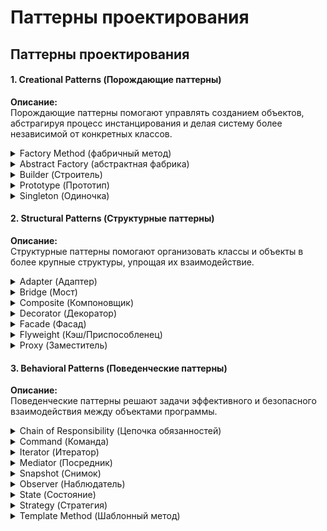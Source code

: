 # Паттерны проектирования

## Паттерны проектирования

#### 1. Creational Patterns (Порождающие паттерны)

**Описание:**\
Порождающие паттерны помогают управлять созданием объектов, абстрагируя процесс инстанцирования и делая систему более независимой от конкретных классов.

<details>

<summary>Factory Method (фабричный метод)</summary>

#### Ключевые идеи фабричного метода

* **Инкапсуляция логики создания:**\
  Клиентский код не знает о конкретных классах, он работает через общий интерфейс или абстрактный класс. Это упрощает замену или добавление новых типов компонентов без изменения клиентской логики.
* **Расширяемость:**\
  При появлении нового типа компонента достаточно создать новый класс и соответствующую фабрику, не затрагивая остальной код приложения.
* **Снижение связности:**\
  Клиентский код зависит только от абстракций, а не от конкретных реализаций, что облегчает тестирование и поддержку.

***

### Пример

Представим ситуацию, когда в приложении нужно создавать разные виды кнопок (например, основная и второстепенная). Для этого можно реализовать фабричный метод следующим образом:

```typescript
// Определяем общий интерфейс для кнопок
interface IButton {
  render(): void;
}

// Конкретные реализации кнопок
class PrimaryButton implements IButton {
  render(): void {
    console.log("Render Primary Button");
    // Здесь может быть логика отрисовки, например, создание HTML-элемента
  }
}

class SecondaryButton implements IButton {
  render(): void {
    console.log("Render Secondary Button");
    // Логика отрисовки другого вида кнопки
  }
}

// Абстрактная фабрика, объявляющая фабричный метод
abstract class ButtonFactory {
  abstract createButton(): IButton;
}

// Конкретные фабрики, создающие нужные типы кнопок
class PrimaryButtonFactory extends ButtonFactory {
  createButton(): IButton {
    return new PrimaryButton();
  }
}

class SecondaryButtonFactory extends ButtonFactory {
  createButton(): IButton {
    return new SecondaryButton();
  }
}

// Клиентский код использует фабрику для создания и отрисовки кнопок
function renderButton(factory: ButtonFactory): void {
  const button = factory.createButton();
  button.render();
}

// Пример использования
renderButton(new PrimaryButtonFactory());   // Выведет: Render Primary Button
renderButton(new SecondaryButtonFactory()); // Выведет: Render Secondary Button
```

В данном примере клиентский код не зависит от конкретных классов кнопок, а использует фабрику для создания нужного объекта. Это позволяет легко добавлять новые виды кнопок, просто реализовав новый класс, удовлетворяющий интерфейсу `IButton`, и создав соответствующую фабрику.

</details>

<details>

<summary>Abstract Factory (абстрактная фабрика)</summary>

### Основная идея абстрактной фабрики

* **Семейства взаимосвязанных объектов:**\
  Абстрактная фабрика позволяет создавать наборы объектов (например, кнопок, чекбоксов, полей ввода), которые работают вместе и должны соответствовать одному стилю или теме.
* **Изоляция от конкретных реализаций:**\
  Клиентский код использует абстрактный интерфейс фабрики, не зная о конкретных классах создаваемых объектов. Это позволяет легко переключаться между разными семействами компонентов (например, переключать тему интерфейса).
* **Гарантия согласованности:**\
  Благодаря созданию объектов через единую фабрику, обеспечивается, что все компоненты интерфейса будут соответствовать выбранной стилистике и функционалу.

***

### Пример

Представим, что у нас есть два набора UI-компонентов для приложения: светлая (Light) и тёмная (Dark) тема. Каждый набор включает кнопку и чекбокс. Абстрактная фабрика позволяет нам создать объекты, соответствующие нужной теме.

```typescript
// Общие интерфейсы для компонентов
interface Button {
  render(): void;
}

interface Checkbox {
  render(): void;
}

// Конкретные реализации для светлой темы
class LightButton implements Button {
  render(): void {
    console.log("Render Light Button");
    // Здесь может быть логика создания HTML-элемента с классами для светлой темы
  }
}

class LightCheckbox implements Checkbox {
  render(): void {
    console.log("Render Light Checkbox");
    // Логика отрисовки чекбокса в светлой теме
  }
}

// Конкретные реализации для тёмной темы
class DarkButton implements Button {
  render(): void {
    console.log("Render Dark Button");
    // Логика создания кнопки с классами для тёмной темы
  }
}

class DarkCheckbox implements Checkbox {
  render(): void {
    console.log("Render Dark Checkbox");
    // Логика создания чекбокса для тёмной темы
  }
}

// Абстрактная фабрика, объявляющая методы для создания компонентов
interface UIComponentFactory {
  createButton(): Button;
  createCheckbox(): Checkbox;
}

// Фабрика для светлой темы
class LightUIFactory implements UIComponentFactory {
  createButton(): Button {
    return new LightButton();
  }
  createCheckbox(): Checkbox {
    return new LightCheckbox();
  }
}

// Фабрика для тёмной темы
class DarkUIFactory implements UIComponentFactory {
  createButton(): Button {
    return new DarkButton();
  }
  createCheckbox(): Checkbox {
    return new DarkCheckbox();
  }
}

// Клиентский код использует фабрику для создания UI-компонентов
function renderUI(factory: UIComponentFactory): void {
  const button = factory.createButton();
  const checkbox = factory.createCheckbox();
  button.render();
  checkbox.render();
}

// Пример использования: переключение между темами
const currentTheme: 'light' | 'dark' = 'light'; // или 'dark'
const uiFactory: UIComponentFactory = currentTheme === 'light'
  ? new LightUIFactory()
  : new DarkUIFactory();

renderUI(uiFactory);
```

В этом примере клиентский код не зависит от конкретных реализаций компонентов. При изменении темы достаточно передать другую реализацию фабрики, и все созданные объекты автоматически будут соответствовать нужной стилистике.

</details>

<details>

<summary>Builder (Строитель)</summary>

### Основные идеи паттерна Builder

* **Пошаговая сборка:**\
  Позволяет создавать объект в несколько этапов, задавая лишь необходимые параметры на каждом этапе. Это удобно, когда у объекта есть много опций или настройки зависят от условий.
* **Инкапсуляция логики создания:**\
  Вся логика построения объекта находится внутри билдера, что позволяет клиентскому коду не знать о деталях создания.
* **Читаемость и поддержка:**\
  С использованием цепочки вызовов (chaining) код становится интуитивно понятным, так как каждый вызов отражает конкретное действие по настройке объекта.

***

### Пример

```typescript
/**
 * Интерфейс Строителя объявляет создающие методы для различных частей объектов
 * Продуктов.
 */
interface Builder {
    producePartA(): void;
    producePartB(): void;
    producePartC(): void;
}

/**
 * Классы Конкретного Строителя следуют интерфейсу Строителя и предоставляют
 * конкретные реализации шагов построения. Ваша программа может иметь несколько
 * вариантов Строителей, реализованных по-разному.
 */
class ConcreteBuilder1 implements Builder {
    private product: Product1;

    /**
     * Новый экземпляр строителя должен содержать пустой объект продукта,
     * который используется в дальнейшей сборке.
     */
    constructor() {
        this.reset();
    }

    public reset(): void {
        this.product = new Product1();
    }

    /**
     * Все этапы производства работают с одним и тем же экземпляром продукта.
     */
    public producePartA(): void {
        this.product.parts.push('PartA1');
    }

    public producePartB(): void {
        this.product.parts.push('PartB1');
    }

    public producePartC(): void {
        this.product.parts.push('PartC1');
    }

    /**
     * Конкретные Строители должны предоставить свои собственные методы
     * получения результатов. Это связано с тем, что различные типы строителей
     * могут создавать совершенно разные продукты с разными интерфейсами.
     * Поэтому такие методы не могут быть объявлены в базовом интерфейсе
     * Строителя (по крайней мере, в статически типизированном языке
     * программирования).
     *
     * Как правило, после возвращения конечного результата клиенту, экземпляр
     * строителя должен быть готов к началу производства следующего продукта.
     * Поэтому обычной практикой является вызов метода сброса в конце тела
     * метода getProduct. Однако такое поведение не является обязательным, вы
     * можете заставить своих строителей ждать явного запроса на сброс из кода
     * клиента, прежде чем избавиться от предыдущего результата.
     */
    public getProduct(): Product1 {
        const result = this.product;
        this.reset();
        return result;
    }
}

/**
 * Имеет смысл использовать паттерн Строитель только тогда, когда ваши продукты
 * достаточно сложны и требуют обширной конфигурации.
 *
 * В отличие от других порождающих паттернов, различные конкретные строители
 * могут производить несвязанные продукты. Другими словами, результаты различных
 * строителей могут не всегда следовать одному и тому же интерфейсу.
 */
class Product1 {
    public parts: string[] = [];

    public listParts(): void {
        console.log(`Product parts: ${this.parts.join(', ')}\n`);
    }
}

/**
 * Директор отвечает только за выполнение шагов построения в определённой
 * последовательности. Это полезно при производстве продуктов в определённом
 * порядке или особой конфигурации. Строго говоря, класс Директор необязателен,
 * так как клиент может напрямую управлять строителями.
 */
class Director {
    private builder: Builder;

    /**
     * Директор работает с любым экземпляром строителя, который передаётся ему
     * клиентским кодом. Таким образом, клиентский код может изменить конечный
     * тип вновь собираемого продукта.
     */
    public setBuilder(builder: Builder): void {
        this.builder = builder;
    }

    /**
     * Директор может строить несколько вариаций продукта, используя одинаковые
     * шаги построения.
     */
    public buildMinimalViableProduct(): void {
        this.builder.producePartA();
    }

    public buildFullFeaturedProduct(): void {
        this.builder.producePartA();
        this.builder.producePartB();
        this.builder.producePartC();
    }
}

/**
 * Клиентский код создаёт объект-строитель, передаёт его директору, а затем
 * инициирует процесс построения. Конечный результат извлекается из объекта-
 * строителя.
 */
function clientCode(director: Director) {
    const builder = new ConcreteBuilder1();
    director.setBuilder(builder);

    console.log('Standard basic product:');
    director.buildMinimalViableProduct();
    builder.getProduct().listParts();

    console.log('Standard full featured product:');
    director.buildFullFeaturedProduct();
    builder.getProduct().listParts();

    // Помните, что паттерн Строитель можно использовать без класса Директор.
    console.log('Custom product:');
    builder.producePartA();
    builder.producePartC();
    builder.getProduct().listParts();
}

const director = new Director();
clientCode(director)
```







</details>

<details>

<summary>Prototype (Прототип)</summary>

### Основные идеи паттерна «Прототип»

* **Клонирование объектов:** Вместо того чтобы создавать новый объект с нуля, можно взять уже существующий объект (прототип) и скопировать его.
* **Экономия ресурсов:** При клонировании не создаются дубликаты однотипных методов и свойств для каждого экземпляра. Это особенно полезно, когда создание объекта является «дорогой» операцией (по памяти или времени).
* **Гибкость:** Прототип позволяет динамически изменять объекты во время выполнения, добавляя или изменяя свойства и методы.
* **Наследование:** В JavaScript механизм прототипного наследования позволяет объектам наследовать свойства и методы от других объектов, что является основой работы многих паттернов.

***

### Пример

Допустим, у нас есть класс `Car`, который не так просто создать (в реальном проекте может быть куча параметров, внешние настройки). Мы реализуем прототип:

```typescript
interface Prototype<T> {
  clone(): T;
}

class Car implements Prototype<Car> {
  public model: string;
  public color: string;
  public features: string[];

  constructor(model: string, color: string, features: string[]) {
    this.model = model;
    this.color = color;
    this.features = features;
  }

  public clone(): Car {
    // Глубокое копирование (если нужно)
    return new Car(
      this.model,
      this.color,
      [...this.features]
    );
  }
}

// Использование
function main() {
  // Создаём «дорого» настроенный объект (прототип)
  const baseCar = new Car("Model X", "Red", ["GPS", "Heated seats"]);

  // Если нужно несколько похожих машин:
  const car1 = baseCar.clone();
  car1.color = "Blue"; // Можем изменить только одно поле
  console.log(car1);  // Car { model: 'Model X', color: 'Blue', features: [ 'GPS', 'Heated seats' ] }

  const car2 = baseCar.clone();
  car2.features.push("Sunroof");
  console.log(car2);
  // Car { model: 'Model X', color: 'Red', features: [ 'GPS', 'Heated seats', 'Sunroof' ] }

  // baseCar не изменился
  console.log(baseCar);
  // Car { model: 'Model X', color: 'Red', features: [ 'GPS', 'Heated seats' ] }
}

main();
```

* Здесь:
  * `clone()` создаёт **новый** экземпляр, копируя важные поля.
  * Сложный процесс инициализации (которого мы не расписывали) можно выполнить один раз в `baseCar`.
  * Затем мы получаем «похожие» экземпляры, изменяя только нужные детали.

***

### Ключевые моменты

1. **Метод `clone()`**:
   * Важно решить, копируем ли «поверхностно» (shallow copy) или «глубоко» (deep copy). В примере выше мы делаем простое копирование массива `features` через `[...this.features]`. Если массив содержит объекты, нужно подумать, копировать ли их тоже.
2. **Регистрация прототипов**:
   * Часто вместе с Prototype используют «регистрацию/хранилище» уже созданных прототипов. Когда надо новый объект, мы просто берём нужный из реестра и клонируем.
3. **Избегаем привязки к конструкторам**:
   * При Prototype мы не зависим от того, **как** объект создаётся, мы лишь знаем, что `clone()` вернёт копию. Для пользователя паттерна это всё, что нужно.
4. **Сокращение иерархий наследования**:
   * Вместо большой иерархии «Factory» или длинных switch-case по типам, можно иметь один интерфейс `Prototype` и набор конкретных прототипов (Car, Truck, Bike), у каждого — свой `clone()`.

</details>

<details>

<summary>Singleton (Одиночка)</summary>

### Основные идеи паттерна «Синглтон»

* **Единственный экземпляр:** Гарантирует, что класс или объект имеет только один экземпляр в приложении.
* **Глобальная точка доступа:** Предоставляет централизованный и единый доступ к этому экземпляру.
* **Контроль над ресурсами:** Используется для управления ресурсами, которые должны быть уникальными (например, подключение к базе данных, конфигурационные параметры, логгеры).

***

### Пример без использования паттерна «Синглтон»

Если создавать объекты напрямую, каждый вызов конструктора приведёт к созданию нового экземпляра, что может вызвать проблемы с согласованностью данных.

```javascript
function Configuration() {
    this.settings = {
        theme: "dark",
        language: "ru"
    };
}

let config1 = new Configuration();
let config2 = new Configuration();

console.log(config1 === config2); // false
```

**Проблема:**\
При создании нескольких экземпляров конфигурации может возникнуть рассинхронизация настроек: изменения в одном экземпляре не будут отражаться в другом.

***

### Пример с использованием паттерна «Синглтон»

Для создания единственного экземпляра объекта можно использовать немедленно вызываемую функциональную конструкцию (IIFE), которая внутри хранит ссылку на созданный экземпляр.

```javascript
const ConfigurationSingleton = (function() {
    let instance;

    function init() {
        // Приватное состояние и методы
        let settings = {
            theme: "dark",
            language: "ru"
        };

        return {
            // Публичный API
            getSettings: function() {
                return settings;
            },
            setSetting: function(key, value) {
                settings[key] = value;
            }
        };
    }

    return {
        // Метод для получения экземпляра
        getInstance: function() {
            if (!instance) {
                instance = init();
            }
            return instance;
        }
    };
})();

// Пример использования:
let configA = ConfigurationSingleton.getInstance();
let configB = ConfigurationSingleton.getInstance();

console.log(configA === configB); // true

// Изменение через один экземпляр отражается в другом
configA.setSetting("theme", "light");
console.log(configB.getSettings().theme); // light
```

**Преимущества использования синглтона:**

* **Единственность:** Гарантируется, что объект конфигурации создаётся только один раз.
* **Централизованный контроль:** Изменения в объекте отражаются глобально, что упрощает управление состоянием приложения.
* **Экономия ресурсов:** Не происходит лишнего создания экземпляров, что может быть критичным при работе с ресурсозатратными объектами.

</details>

#### 2. Structural Patterns (Структурные паттерны)

**Описание:**\
Структурные паттерны помогают организовать классы и объекты в более крупные структуры, упрощая их взаимодействие.

<details>

<summary>Adapter (Адаптер)</summary>

### Основные идеи паттерна «Адаптер»

* **Совместимость:** Позволяет объектам с несовместимыми интерфейсами работать вместе.
* **Инкапсуляция преобразований:** Адаптер скрывает различия между интерфейсами и предоставляет унифицированный API.
* **Гибкость:** Позволяет интегрировать сторонние библиотеки, API или устаревший код в новое приложение без изменения их исходного кода.

### Пример без использования паттерна «Адаптер»

Допустим, у нас есть устаревший сервис, который возвращает данные в неудачном формате:

```javascript
class OldAPI {
  fetchData() {
    return {
      user_data: {
        user_name: "Alice",
        user_age: 25
      }
    };
  }
}

// Новый код ожидает другой формат данных
function displayUser(user) {
  console.log(`Имя: ${user.name}, Возраст: ${user.age}`);
}

const oldApi = new OldAPI();
const user = oldApi.fetchData(); 

// displayUser(user); // ОШИБКА: user.name не определён
```

**Проблема:**\
Функция `displayUser` ожидает данные в формате `{ name, age }`, но старая API возвращает `{ user_data: { user_name, user_age } }`. Вызов функции приведёт к ошибке.

***

### Решение с использованием паттерна «Адаптер»

Создадим адаптер, который преобразует данные в нужный формат:

```javascript
class OldAPIAdapter {
  constructor(oldApi) {
    this.oldApi = oldApi;
  }

  getUser() {
    const oldData = this.oldApi.fetchData();
    return {
      name: oldData.user_data.user_name,
      age: oldData.user_data.user_age
    };
  }
}

const adaptedApi = new OldAPIAdapter(new OldAPI());
const adaptedUser = adaptedApi.getUser();
displayUser(adaptedUser); // Имя: Alice, Возраст: 25
```

**Преимущества адаптера:**

* Код `displayUser` **остался неизменным**.
* `OldAPIAdapter` **скрывает** детали преобразования и делает API совместимым.
* **Можно легко заменить** `OldAPI` на новую версию, просто изменив адаптер.

</details>

<details>

<summary>Bridge (Мост)</summary>

### Основные идеи паттерна «Bridge»

* **Разделение абстракции и реализации:**\
  Паттерн позволяет отделить высокоуровневую абстракцию от низкоуровневой реализации так, чтобы они могли изменяться независимо друг от друга.
* **Независимое расширение:**\
  Благодаря разделению можно независимо добавлять новые абстракции (расширять бизнес-логику) и новые реализации (например, различные способы рендеринга или платформы).
* **Гибкость:**\
  Изменения в одной иерархии (абстракции или реализации) не требуют изменений в другой, что облегчает масштабирование и поддержку кода.

***

### Пример

Представим, что нам нужно рисовать геометрические фигуры, но способ их отрисовки может варьироваться в зависимости от используемой графической библиотеки или платформы. Для этого выделим две независимые иерархии:

1. **Абстракция:** Определяет, какие фигуры мы можем рисовать (например, круг, квадрат).
2. **Реализация:** Определяет, как именно рисовать фигуру (например, с использованием API первой библиотеки или второй).

#### Шаг 1. Определим интерфейс для реализации рисования

```javascript
// Интерфейс для реализации (DrawingAPI)
class DrawingAPI {
  drawCircle(x, y, radius) {
    throw new Error("Метод не реализован");
  }
}
```

#### Шаг 2. Создадим конкретные реализации

```javascript
// Первая реализация рисования
class DrawingAPI1 extends DrawingAPI {
  drawCircle(x, y, radius) {
    console.log(`API1: Рисую круг с центром (${x}, ${y}) и радиусом ${radius}`);
  }
}

// Вторая реализация рисования
class DrawingAPI2 extends DrawingAPI {
  drawCircle(x, y, radius) {
    console.log(`API2: Рисую круг с центром (${x}, ${y}) и радиусом ${radius}`);
  }
}
```

#### Шаг 3. Определим абстракцию

Абстракция содержит ссылку на реализацию, которую можно подменять.

```javascript
// Абстракция для фигуры
class Shape {
  constructor(drawingAPI) {
    this.drawingAPI = drawingAPI;
  }

  draw() {
    throw new Error("Метод не реализован");
  }
}
```

#### Шаг 4. Создадим конкретную фигуру (расширение абстракции)

Например, класс «Круг», который использует реализацию для рисования.

```javascript
// Конкретная фигура: Круг
class Circle extends Shape {
  constructor(x, y, radius, drawingAPI) {
    super(drawingAPI);
    this.x = x;
    this.y = y;
    this.radius = radius;
  }

  draw() {
    this.drawingAPI.drawCircle(this.x, this.y, this.radius);
  }
}
```

#### Шаг 5. Использование

Теперь можно создавать объекты, комбинируя абстракцию с разными реализациями:

```javascript
// Создаём круг, используя первую реализацию рисования
const circle1 = new Circle(10, 20, 5, new DrawingAPI1());
circle1.draw(); // API1: Рисую круг с центром (10, 20) и радиусом 5

// Создаём круг, используя вторую реализацию рисования
const circle2 = new Circle(15, 25, 8, new DrawingAPI2());
circle2.draw(); // API2: Рисую круг с центром (15, 25) и радиусом 8
```

**Преимущества такого подхода:**

* Абстракция `Circle` и реализация рисования (DrawingAPI1, DrawingAPI2) развиваются независимо.
* При появлении новой графической библиотеки достаточно реализовать новый класс, наследующий `DrawingAPI`, без изменения логики фигур.
* Облегчается поддержка и расширение функциональности.

</details>

<details>

<summary>Composite (Компоновщик)</summary>

### **Основные идеи паттерна Composite**

* **Рекурсивная структура:** Позволяет строить иерархию объектов, где отдельные элементы и их контейнеры обрабатываются одинаково.
* **Единый интерфейс:** Клиенту не важно, работает ли он с одиночным объектом или с группой.
* **Гибкость:** Можно легко добавлять новые элементы в структуру без изменения существующего кода.
* **Упрощённая работа с деревьями:** Часто используется для представления графических интерфейсов, меню, файловых систем и DOM.

***

#### **Пример древовидной структуры (меню)**

Допустим, у нас есть многоуровневое меню, где пункты могут быть как **простыми ссылками**, так и **вложенными списками**.

**Без Composite (неоптимальный вариант)**

```tsx
const MenuItem = ({ label }) => <li>{label}</li>;

const Menu = ({ items }) => (
  <ul>
    {items.map(item =>
      item.submenu ? (
        <li key={item.label}>
          {item.label}
          <Menu items={item.submenu} />
        </li>
      ) : (
        <MenuItem key={item.label} label={item.label} />
      )
    )}
  </ul>
);
```

**Недостатки:**\
Мы **разделяем** логику рендеринга `MenuItem` и `Menu`, хотя можно было бы использовать общий интерфейс.

***

#### **Использование Composite**

Теперь и `MenuItem`, и `Menu` реализуют **единый интерфейс** – они рендерят `children`.

```tsx
const MenuComponent = ({ label, children }) => (
  <li>
    {label}
    {children && <ul>{children}</ul>}
  </li>
);

const Menu = ({ items }) => (
  <ul>
    {items.map(item => (
      <MenuComponent key={item.label} label={item.label}>
        {item.submenu && <Menu items={item.submenu} />}
      </MenuComponent>
    ))}
  </ul>
);
```

Теперь и `Menu`, и `MenuComponent` **имеют одинаковую структуру** и могут работать как отдельные элементы или контейнеры.

**Использование:**

```tsx
const menuData = [
  { label: "Home" },
  {
    label: "Products",
    submenu: [
      { label: "Phones" },
      { label: "Laptops" },
      { label: "Accessories" }
    ]
  },
  { label: "About" }
];

const App = () => <Menu items={menuData} />;
```

**Преимущества:**

* **Единый интерфейс** для работы с элементами меню.
* **Рекурсивность**: любое меню может содержать вложенные элементы без изменения кода.

</details>

<details>

<summary>Decorator (Декоратор)</summary>

### **Основные идеи паттерна Decorator**

* **Гибкое расширение**: Позволяет динамически добавлять функциональность без изменения основного класса.
* **Принцип открытости/закрытости**: Код остаётся открытым для расширения, но закрытым для модификации.
* **Композиция вместо наследования**: Декоратор использует композицию, а не классическое наследование, что делает код более гибким.
* **Многоуровневое декорирование**: Можно накладывать несколько декораторов последовательно.

Декоратор имеет альтернативное название — _обёртка_. Оно более точно описывает суть паттерна: вы помещаете целевой объект в другой объект-обёртку, который запускает базовое поведение объекта, а затем добавляет к результату что-то своё.

Оба объекта имеют общий интерфейс, поэтому для пользователя нет никакой разницы, с каким объектом работать — чистым или обёрнутым. Вы можете использовать несколько разных обёрток одновременно — результат будет иметь объединённое поведение всех обёрток сразу.

***

В этом примере **Декоратор** защищает финансовые данные дополнительными уровнями безопасности прозрачно для кода, который их использует.

```typescript
// Общий интерфейс компонентов
interface DataSource {
    writeData(data: string): void;
    readData(): string;
}

// Один из конкретных компонентов реализует базовую функциональность
class FileDataSource implements DataSource {
    private filename: string;

    constructor(filename: string) {
        this.filename = filename;
    }

    writeData(data: string): void {
        console.log(`Запись данных в файл ${this.filename}`);
    }

    readData(): string {
        console.log(`Чтение данных из файла ${this.filename}`);
        return "данные из файла";
    }
}

// Родитель всех декораторов содержит код обёртывания
class DataSourceDecorator implements DataSource {
    protected wrappee: DataSource;

    constructor(source: DataSource) {
        this.wrappee = source;
    }

    writeData(data: string): void {
        this.wrappee.writeData(data);
    }

    readData(): string {
        return this.wrappee.readData();
    }
}

// Конкретные декораторы
class EncryptionDecorator extends DataSourceDecorator {
    writeData(data: string): void {
        // Шифрование данных
        const encryptedData = `Зашифрованные(${data})`;
        this.wrappee.writeData(encryptedData);
    }

    readData(): string {
        // Расшифровка данных
        const data = this.wrappee.readData();
        return data.replace("Зашифрованные(", "").replace(")", "");
    }
}

class CompressionDecorator extends DataSourceDecorator {
    writeData(data: string): void {
        // Сжатие данных
        const compressedData = `Сжатые(${data})`;
        this.wrappee.writeData(compressedData);
    }

    readData(): string {
        // Расшифровка данных
        const data = this.wrappee.readData();
        return data.replace("Сжатые(", "").replace(")", "");
    }
}

// Клиентский код, использующий внешний источник данных.
// Класс SalaryManager ничего не знает о том, как именно
// будут считаны и записаны данные. Он получает уже готовый
// источник данных.
class SalaryManager {
    private source: DataSource;

    constructor(source: DataSource) {
        this.source = source;
    }

    load(): string {
        return this.source.readData();
    }

    save(): void {
        this.source.writeData("salaryRecords");
    }
}

// Приложение может по-разному собирать декорируемые объекты, в
// зависимости от условий использования.
class ApplicationConfigurator {
    configurationExample(): void {
        let source: DataSource = new FileDataSource("salary.dat");
        let enabledEncryption = true;
        let enabledCompression = true;

        if (enabledEncryption) {
            source = new EncryptionDecorator(source);
        }
        if (enabledCompression) {
            source = new CompressionDecorator(source);
        }

        const logger = new SalaryManager(source);
        const salary = logger.load();
    }
}
```



</details>

<details>

<summary>Facade (Фасад)</summary>

### Основные идеи паттерна Facade

* **Упрощение интерфейса:** Клиент не должен разбираться в тонкостях работы сложной системы – фасад предоставляет интуитивно понятный API.
* **Сокрытие сложности:** Детали реализации, взаимодействия между компонентами и последовательность вызовов скрываются за фасадом.
* **Унификация доступа:** Позволяет объединить несколько подсистем под единым интерфейсом, что облегчает их использование и замену.
* **Изоляция клиента от изменений:** При модификации внутренней логики системы изменения минимально затрагивают клиентский код.

### Пример

Опишем три сервиса, отвечающие за разные аспекты работы системы:

```javascript
// AuthService отвечает за аутентификацию
class AuthService {
  login(username, password) {
    console.log(`Аутентификация пользователя: ${username}`);
    // Здесь можно добавить реальную логику аутентификации
    return { token: "abcd1234", user: username };
  }
}

// DataService отвечает за получение данных с сервера
class DataService {
  fetchData(token) {
    console.log(`Получение данных с токеном: ${token}`);
    // Имитация получения данных
    return { data: [1, 2, 3] };
  }
}

// NotificationService отвечает за уведомления
class NotificationService {
  notify(message) {
    console.log(`Уведомление: ${message}`);
  }
}
```

#### Фасад

Фасад теперь реализован так, чтобы каждое действие выполнялось отдельно. Фасад хранит состояние (например, токен и имя пользователя) после входа:

```javascript
class AppFacade {
  constructor() {
    this.authService = new AuthService();
    this.dataService = new DataService();
    this.notificationService = new NotificationService();
    this.token = null;
    this.user = null;
  }
  
  // Метод для аутентификации
  login(username, password) {
    const authResult = this.authService.login(username, password);
    this.token = authResult.token;
    this.user = authResult.user;
    this.notificationService.notify("Вход выполнен успешно!");
    return authResult;
  }
  
  // Метод для получения данных; требует предварительного входа
  fetchData() {
    if (!this.token) {
      throw new Error("Ошибка: Пользователь не аутентифицирован");
    }
    return this.dataService.fetchData(this.token);
  }
}
```

**Преимущества данного подхода:**

* **Модульность:** Каждый метод выполняет только одну задачу.
* **Управляемость:** Клиент сам решает, когда выполнять вход и когда получать данные.
* **Простота поддержки:** При изменении логики одного из сервисов достаточно изменить только соответствующий метод фасада.

</details>

<details>

<summary>Flyweight (Кэш/Приспособленец)</summary>

Паттерн **Flyweight** используется для уменьшения расхода памяти при работе с большим числом объектов, которые имеют общие (внутренние) свойства. Идея состоит в том, чтобы разделить объекты на две части:

* **Внутреннее (intrinsic) состояние:** общее для множества объектов (например, цвет, текстура, тип). Эти данные хранятся в одном экземпляре и разделяются между объектами.
* **Внешнее (extrinsic) состояние:** уникальные данные (например, позиция, контекст использования), которые передаются извне при использовании объекта.

Такой подход особенно полезен, если приложение должно создавать сотни или тысячи подобных объектов, поскольку разделение общих данных позволяет значительно сократить потребление памяти.

***

### Пример

Рассмотрим классический пример с деревьями в лесу:\
Каждое дерево имеет уникальные координаты, но тип дерева (название, цвет, текстура) может быть общим для множества экземпляров.

#### Определение Flyweight объектов (тип дерева)

```javascript
// Flyweight объект – содержит общее состояние для деревьев одного типа
class TreeType {
  constructor(name, color, texture) {
    this.name = name;
    this.color = color;
    this.texture = texture;
  }
  
  draw(x, y) {
    console.log(
      `Рисую дерево ${this.name} на координатах (${x}, ${y}) с цветом ${this.color} и текстурой ${this.texture}`
    );
  }
}
```

#### Фабрика Flyweight

Фабрика управляет созданием и кешированием Flyweight объектов:

```javascript
const TreeTypeFactory = {
  treeTypes: {},
  
  getTreeType(name, color, texture) {
    const key = `${name}_${color}_${texture}`;
    if (!this.treeTypes[key]) {
      this.treeTypes[key] = new TreeType(name, color, texture);
    }
    return this.treeTypes[key];
  }
};
```

#### Класс, использующий Flyweight

Каждое дерево хранит только свою уникальную позицию и ссылку на объект типа (Flyweight):

```javascript
class Tree {
  constructor(x, y, treeType) {
    this.x = x;
    this.y = y;
    this.treeType = treeType;
  }
  
  draw() {
    // Передаём внешние данные (координаты) в flyweight для отрисовки
    this.treeType.draw(this.x, this.y);
  }
}
```

#### Контейнер (Лес)

Контейнер управляет группой деревьев:

```javascript
class Forest {
  constructor() {
    this.trees = [];
  }
  
  plantTree(x, y, name, color, texture) {
    const treeType = TreeTypeFactory.getTreeType(name, color, texture);
    const tree = new Tree(x, y, treeType);
    this.trees.push(tree);
  }
  
  draw() {
    this.trees.forEach(tree => tree.draw());
  }
}

// Пример использования:
const forest = new Forest();
forest.plantTree(10, 20, "Дуб", "green", "rough");
forest.plantTree(15, 25, "Дуб", "green", "rough");
forest.plantTree(30, 40, "Сосна", "darkgreen", "smooth");
forest.draw();
```

В данном примере для деревьев типа «Дуб» будет создан один экземпляр класса `TreeType`, который используется всеми деревьями этого типа. Это позволяет экономить память при большом количестве объектов.

</details>

<details>

<summary>Proxy (Заместитель)</summary>

### Основные идеи паттерна Proxy

* **Контроль доступа:** Прокси может проверять, кто и когда обращается к реальному объекту.
* **Ленивое создание:** Реальный объект может создаваться только при первом обращении к нему.
* **Кэширование:** Прокси может сохранять результаты дорогостоящих операций, чтобы не выполнять их повторно.
* **Логирование и аудит:** Все вызовы методов могут фиксироваться для отладки или аудита.
* **Безопасность:** Прокси может ограничивать доступ к методам реального объекта.

***

### Пример

Мы создадим функцию-фабрику, которая принимает исходный объект и callback-функцию для обработки записей об изменениях. Прокси перехватывает операции записи (и удаления) и вызывает callback, чтобы сохранить информацию об изменениях.

```javascript
// Функция для создания прокси с логированием изменений
function createTrackedObject(initialObj, onChange) {
  return new Proxy(initialObj, {
    set(target, prop, value) {
      const oldValue = target[prop];
      target[prop] = value;
      
      const changeRecord = {
        property: prop,
        oldValue,
        newValue: value,
        timestamp: new Date().toLocaleTimeString()
      };
      onChange(changeRecord);
      
      return true;
    },
    deleteProperty(target, prop) {
      const oldValue = target[prop];
      const result = delete target[prop];
      
      const changeRecord = {
        property: prop,
        oldValue,
        newValue: undefined,
        action: "delete",
        timestamp: new Date().toLocaleTimeString()
      };
      onChange(changeRecord);
      
      return result;
    }
  });
}

// Пример использования:
const changeLog = [];

const trackedDoc = createTrackedObject(
  { title: "Initial Title", content: "Initial Content" },
  (changeRecord) => {
    changeLog.push(changeRecord);
    console.log("Изменение:", changeRecord);
  }
);

// Внесем несколько изменений:
trackedDoc.title = "New Title";           // Логируется изменение свойства title
trackedDoc.content = "Updated Content";   // Логируется изменение свойства content
delete trackedDoc.content;                // Логируется удаление свойства content

console.log("Все изменения:", changeLog);
```

В этом примере каждый раз, когда меняется свойство объекта или оно удаляется, вызывается callback, который записывает информацию об изменении в массив `changeLog` и выводит данные в консоль.

</details>

#### 3. Behavioral Patterns (Поведенческие паттерны)

**Описание:**\
Поведенческие паттерны решают задачи эффективного и безопасного взаимодействия между объектами программы.

<details>

<summary>Chain of Responsibility (Цепочка обязанностей)</summary>

#### **Основные принципы:**

1. **Разделение ответственности** – обработка запроса может происходить на любом этапе цепочки.
2. **Гибкость в обработке** – добавление новых обработчиков или изменение логики не требует изменения существующих классов.
3. **Принцип единственной ответственности (SRP)** – каждый обработчик отвечает только за свою часть работы.
4. **Принцип открытости/закрытости (OCP)** – можно добавлять новые обработчики без изменения существующего кода.

### Пример

```javascript
// Базовый класс компонента
class Component {
  constructor(tooltipText = null) {
    this.tooltipText = tooltipText; // Подсказка
    this.container = null; // Родительский контейнер
  }

  showHelp() {
    if (this.tooltipText) {
      console.log(`Tooltip: ${this.tooltipText}`); // Показываем всплывающую подсказку
    } else if (this.container) {
      this.container.showHelp(); // Передаём запрос выше
    }
  }
}

// Класс контейнера, который может содержать другие компоненты
class Container extends Component {
  constructor() {
    super();
    this.children = []; // Дочерние элементы
  }

  add(child) {
    this.children.push(child);
    child.container = this; // Устанавливаем родительский контейнер
  }
}

// Кнопка – простой компонент
class Button extends Component {
  constructor(tooltipText) {
    super(tooltipText);
  }
}

// Панель – контейнер, который может переопределять showHelp()
class Panel extends Container {
  constructor(modalHelpText = null) {
    super();
    this.modalHelpText = modalHelpText;
  }

  showHelp() {
    if (this.modalHelpText) {
      console.log(`Modal Help: ${this.modalHelpText}`); // Показываем модальное окно
    } else {
      super.showHelp(); // Если нет текста, передаём запрос выше
    }
  }
}

// Диалог – ещё один контейнер, который может иметь ссылку на Wiki
class Dialog extends Container {
  constructor(wikiPageURL = null) {
    super();
    this.wikiPageURL = wikiPageURL;
  }

  showHelp() {
    if (this.wikiPageURL) {
      console.log(`Opening Wiki page: ${this.wikiPageURL}`); // Открываем Wiki
    } else {
      super.showHelp(); // Если ссылки нет, передаём запрос дальше
    }
  }
}

// Клиентский код
class Application {
  createUI() {
    // Создаём диалоговое окно
    this.dialog = new Dialog("http://example.com/help");
    
    // Создаём панель
    this.panel = new Panel("This panel helps with settings");

    // Создаём кнопки
    this.okButton = new Button("This is an OK button");
    this.cancelButton = new Button(); // У этой кнопки нет подсказки

    // Настраиваем иерархию
    this.panel.add(this.okButton);
    this.panel.add(this.cancelButton);
    this.dialog.add(this.panel);
  }

  onF1KeyPress(component) {
    component.showHelp();
  }
}
```

### **Как здесь работает Chain of Responsibility?**

1. Если у компонента есть своя справочная информация, он её показывает.
2. Если нет – он **передаёт запрос выше** (по цепочке контейнеров).
3. В итоге информация **всегда найдётся** либо в родителях, либо в корневом контейнере.

Такой паттерн полезен в UI-фреймворках (React, Vue) и системах обработки событий.

</details>

<details>

<summary>Command (Команда)</summary>

#### Основные принципы:

1. **Команда (Command):** Определяет интерфейс с методом, например, `execute()`, который будет выполняться.
2. **Конкретная команда (ConcreteCommand):** Реализует интерфейс команды и связывает получателя с конкретным действием.
3. **Получатель (Receiver):** Класс, содержащий бизнес-логику, которая реально выполняет операцию.
4. **Отправитель (Invoker):** Вызывает команды, не зная, что именно происходит внутри. Обычно предоставляет интерфейс для установки команды и её выполнения.
5. **Клиент:** Создает объекты-команды и связывает их с конкретными получателями.

#### Пример

Ниже приведен пример, иллюстрирующий управление освещением с помощью пульта дистанционного управления. Мы создадим интерфейс `Command`, класс-получатель `Light` с методами включения и выключения, две конкретные команды `LightOnCommand` и `LightOffCommand`, а также класс `RemoteControl`, который является отправителем команд.

```typescript
// Интерфейс команды
interface Command {
    execute(): void;
}

// Получатель: класс, который знает, как выполнять операции
class Light {
    turnOn(): void {
        console.log("Свет включен");
    }

    turnOff(): void {
        console.log("Свет выключен");
    }
}

// Конкретная команда для включения света
class LightOnCommand implements Command {
    private light: Light;

    constructor(light: Light) {
        this.light = light;
    }

    execute(): void {
        console.log("Выполняется команда включения света");
        this.light.turnOn();
    }
}

// Конкретная команда для выключения света
class LightOffCommand implements Command {
    private light: Light;

    constructor(light: Light) {
        this.light = light;
    }

    execute(): void {
        console.log("Выполняется команда выключения света");
        this.light.turnOff();
    }
}

// Отправитель (Invoker): объект, который вызывает команды
class RemoteControl {
    private command!: Command;

    // Устанавливаем команду
    setCommand(command: Command): void {
        this.command = command;
    }

    // "Нажатие кнопки" вызывает выполнение команды
    pressButton(): void {
        console.log("Нажата кнопка пульта");
        this.command.execute();
    }
}

// Клиентский код
const light = new Light();
const lightOn = new LightOnCommand(light);
const lightOff = new LightOffCommand(light);

const remote = new RemoteControl();

remote.setCommand(lightOn);
remote.pressButton();  // Ожидаемый вывод: включение света

remote.setCommand(lightOff);
remote.pressButton();  // Ожидаемый вывод: выключение света
```

#### Объяснение работы кода

1. **Интерфейс Command:** Объявляет метод `execute()`, который обязаны реализовать все команды.
2. **Класс Light:** Содержит логику для включения и выключения света.
3. **Конкретные команды:**
   * `LightOnCommand` в методе `execute()` вызывает метод `turnOn()` у объекта `Light`.
   * `LightOffCommand` в методе `execute()` вызывает метод `turnOff()` у объекта `Light`.
4. **RemoteControl (Invoker):**
   * Позволяет установить конкретную команду через метод `setCommand()`.
   * Метод `pressButton()` вызывает `execute()` у установленной команды, не зная, какая именно команда будет выполнена.
5. **Клиент:** Создает получатель и команды, а затем через пульт (Invoker) выполняет нужные действия.

Паттерн Command повышает гибкость архитектуры, позволяя легко добавлять новые команды, комбинировать их, ставить в очередь или отменять. Это особенно полезно в случаях, когда требуется отделить инициатора действия от его реализации.

</details>

<details>

<summary>Iterator (Итератор)</summary>

#### Основные принципы:

* **Инкапсуляция обхода:** Логика перебора элементов скрыта внутри итератора, а клиент использует единый интерфейс.
* **Отделение алгоритма обхода от структуры данных:** Коллекция предоставляет метод для получения итератора, а сам итератор знает, как перемещаться по элементам.
* **Единый интерфейс:** Итератор обычно предоставляет методы вроде `next()` для получения следующего элемента и `hasNext()` для проверки наличия ещё элементов.

### Пример

```typescript
// Общий интерфейс коллекций должен определить фабричный метод
// для производства итератора. Можно определить сразу несколько
// методов, чтобы дать пользователям различные варианты обхода
// одной и той же коллекции.
interface SocialNetwork {
    createFriendsIterator(profileId: string): ProfileIterator;
    createCoworkersIterator(profileId: string): ProfileIterator;
}

// Интерфейс профиля
interface Profile {
    getEmail(): string;
    getId(): string;
}

// Конкретная коллекция знает, объекты каких итераторов нужно
// создавать.
class Facebook implements SocialNetwork {
    // ...Основной код коллекции...

    // Код получения нужного итератора.
    createFriendsIterator(profileId: string): ProfileIterator {
        return new FacebookIterator(this, profileId, "friends");
    }
    createCoworkersIterator(profileId: string): ProfileIterator {
        return new FacebookIterator(this, profileId, "coworkers");
    }

    // Симуляция запроса социальных связей
    socialGraphRequest(profileId: string, type: string): Profile[] {
        console.log(`Запрос социальных связей для profileId=${profileId} типа ${type}`);
        return []; // Возвращаем пустой массив для примера
    }
}

// Общий интерфейс итераторов.
interface ProfileIterator {
    getNext(): Profile | null;
    hasMore(): boolean;
}

// Конкретный итератор.
class FacebookIterator implements ProfileIterator {
    // Итератору нужна ссылка на коллекцию, которую он обходит.
    private facebook: Facebook;
    private profileId: string;
    private type: string;

    // Но каждый итератор обходит коллекцию, независимо от
    // остальных, поэтому он содержит информацию о текущей
    // позиции обхода.
    private currentPosition: number = 0;
    private cache: Profile[] | null = null;

    constructor(facebook: Facebook, profileId: string, type: string) {
        this.facebook = facebook;
        this.profileId = profileId;
        this.type = type;
    }

    private lazyInit(): void {
        if (this.cache === null) {
            this.cache = this.facebook.socialGraphRequest(this.profileId, this.type);
        }
    }

    // Итератор реализует методы базового интерфейса по-своему.
    getNext(): Profile | null {
        if (this.hasMore()) {
            const result = this.cache![this.currentPosition];
            this.currentPosition++;
            return result;
        }
        return null;
    }

    hasMore(): boolean {
        this.lazyInit();
        return this.cache !== null && this.currentPosition < this.cache.length;
    }
}

// Вот ещё полезная тактика: мы можем передавать объект
// итератора вместо коллекции в клиентские классы. При таком
// подходе клиентский код не будет иметь доступа к коллекциям, а
// значит, его не будут волновать подробности их реализаций. Ему
// будет доступен только общий интерфейс итераторов.
class SocialSpammer {
    send(iterator: ProfileIterator, message: string): void {
        while (iterator.hasMore()) {
            const profile = iterator.getNext();
            if (profile) {
                // System.sendEmail(profile.getEmail(), message)
                console.log(`Отправка письма на ${profile.getEmail()}: ${message}`);
            }
        }
    }
}

// Класс приложение конфигурирует классы, как захочет.
class Application {
    private network!: SocialNetwork;
    private spammer!: SocialSpammer;

    config(): void {
        // if working with Facebook
        this.network = new Facebook();
        // if working with LinkedIn
        // this.network = new LinkedIn();
        this.spammer = new SocialSpammer();
    }

    sendSpamToFriends(profile: Profile): void {
        const iterator = this.network.createFriendsIterator(profile.getId());
        this.spammer.send(iterator, "Very important message");
    }

    sendSpamToCoworkers(profile: Profile): void {
        const iterator = this.network.createCoworkersIterator(profile.getId());
        this.spammer.send(iterator, "Very important message");
    }
}
```

Паттерн Iterator позволяет легко менять способ обхода коллекции, поддерживать различные алгоритмы итерации или использовать единый интерфейс для разных структур данных.

</details>

<details>

<summary>Mediator (Посредник)</summary>

### Основные концепции

1. **Централизация коммуникаций:** Вместо того чтобы объекты напрямую взаимодействовали друг с другом, все сообщения проходят через посредника. Это упрощает управление взаимодействиями и позволяет легко изменять правила коммуникации без модификации самих объектов.
2. **Инкапсуляция логики взаимодействия:** Посредник знает обо всех коллегах (компонентах) и содержит всю логику, как реагировать на их события. Объекты, в свою очередь, обращаются к посреднику для уведомления о своих изменениях, не зная, кто именно их получит.
3. **Снижение связанности:** Компоненты (коллеги) взаимодействуют только с посредником, что позволяет им оставаться независимыми друг от друга. Это повышает модульность и упрощает повторное использование и тестирование компонентов.
4. **Гибкость и расширяемость:** Централизованная логика коммуникаций позволяет легко добавлять новые виды взаимодействий или изменять поведение системы, не затрагивая самих коллег.

### Пример

```typescript
// Общий интерфейс посредников.
interface Mediator {
    notify(sender: Component, event: string): void;
}

// Конкретный посредник. Все связи между конкретными
// компонентами переехали в код посредника. Он получает
// извещения от своих компонентов и знает, как на них
// реагировать.
class AuthenticationDialog implements Mediator {
    private title: string = "";
    private loginOrRegisterChkBx: Checkbox;
    private loginUsername: Textbox;
    private loginPassword: Textbox;
    private registrationUsername: Textbox;
    private registrationPassword: Textbox;
    private registrationEmail: Textbox;
    private okBtn: Button;
    private cancelBtn: Button;

    constructor() {
        // Здесь нужно создать объекты всех компонентов, подав
        // текущий объект-посредник в их конструктор.
        this.loginOrRegisterChkBx = new Checkbox(this);
        this.loginUsername = new Textbox(this);
        this.loginPassword = new Textbox(this);
        this.registrationUsername = new Textbox(this);
        this.registrationPassword = new Textbox(this);
        this.registrationEmail = new Textbox(this);
        this.okBtn = new Button(this);
        this.cancelBtn = new Button(this);
    }

    // Когда что-то случается с компонентом, он шлёт посреднику
    // оповещение. После получения извещения посредник может
    // либо сделать что-то самостоятельно, либо перенаправить
    // запрос другому компоненту.
    notify(sender: Component, event: string): void {
        if (sender === this.loginOrRegisterChkBx && event === "check") {
            if (this.loginOrRegisterChkBx.checked) {
                this.title = "Log in";
                // 1. Показать компоненты формы входа.
                // 2. Скрыть компоненты формы регистрации.
            } else {
                this.title = "Register";
                // 1. Показать компоненты формы регистрации.
                // 2. Скрыть компоненты формы входа.
            }
        }

        if (sender === this.okBtn && event === "click") {
            if (this.loginOrRegisterChkBx.checked) {
                // Попробовать найти пользователя с данными из
                // формы логина.
                const found = false; // пример проверки, найден пользователь или нет
                if (!found) {
                    // Показать ошибку над формой логина.
                }
            } else {
                // 1. Создать пользовательский аккаунт с данными
                // из формы регистрации.
                // 2. Авторизировать этого пользователя.
                // ...
            }
        }
    }
}

// Классы компонентов общаются с посредниками через их общий
// интерфейс. Благодаря этому одни и те же компоненты можно
// использовать в разных посредниках.
abstract class Component {
    constructor(protected dialog: Mediator) {}

    click(): void {
        this.dialog.notify(this, "click");
    }

    keypress(): void {
        this.dialog.notify(this, "keypress");
    }
}

// Конкретные компоненты не связаны между собой напрямую. У них
// есть только один канал общения — через отправку уведомлений
// посреднику.
class Button extends Component {
    // ...
}

class Textbox extends Component {
    // ...
}

class Checkbox extends Component {
    public checked: boolean = false;

    check(): void {
        this.dialog.notify(this, "check");
    }
    // ...
}
```

</details>

<details>

<summary>Snapshot (Снимок)</summary>

#### **Основные концепции**

1. **Сохранение состояния** – паттерн позволяет сохранять копии объекта без раскрытия его внутренней структуры.
2. **Восстановление состояния** – объект может быть восстановлен из сохраненного снимка в любое время.
3. **Инкапсуляция** – состояние объекта сохраняется внутри снимка и не раскрывается внешнему коду, предотвращая его модификацию.
4. **История изменений** – можно хранить несколько снимков для поддержки многоуровневой отмены (Undo/Redo).
5. **Отделение ответственности** – сам объект не отвечает за сохранение своего состояния, это делает отдельный класс (снимок).

### **Пример**

```typescript
// ==== Класс-снимок, инкапсулирующий состояние Originator ==== //
class Memento {
  private id: string;

  constructor(
    private state: string
  ) {
    // Генерируем уникальный ID (упрощённо)
    this.id = `memento-${Date.now()}-${Math.floor(Math.random() * 10000)}`;
  }

  public getState(): string {
    return this.state;
  }

  public getId(): string {
    return this.id;
  }
}

// ==== Класс, чье состояние нужно сохранять (Originator) ==== //
class Originator {
  private state: string = "";

  public setState(state: string): void {
    console.log(`\nУстановлено состояние: ${state}`);
    this.state = state;
  }

  // Создание "снимка" текущего состояния
  public save(): Memento {
    console.log(`Сохранение состояния: ${this.state}`);
    return new Memento(this.state);
  }

  // Восстановление состояния из Memento
  public restore(memento: Memento): void {
    this.state = memento.getState();
    console.log(`Восстановлено состояние: ${this.state}`);
  }
}

// ==== Класс, управляющий снимками (Caretaker) ==== //
class Caretaker {
  // Храним снимки в Map: { id -> Memento }
  private history: Map<string, Memento> = new Map();

  // Сохраняем снимок
  public saveMemento(memento: Memento): void {
    this.history.set(memento.getId(), memento);
    console.log(`Сохранен снимок с ID=${memento.getId()}`);
  }

  // Получаем снимок по ID
  public getMemento(id: string): Memento | null {
    const found = this.history.get(id);
    return found || null;
  }

  // Выводим список всех ID, чтобы было удобнее смотреть
  public listIds(): string[] {
    return Array.from(this.history.keys());
  }
}

// ===== Пример использования ===== //
function main() {
  const originator = new Originator();
  const caretaker = new Caretaker();

  // Устанавливаем первое состояние
  originator.setState("Состояние 1");
  const memento1 = originator.save();       // Создали снимок
  caretaker.saveMemento(memento1);         // Сохранили в caretaker

  // Устанавливаем второе состояние
  originator.setState("Состояние 2");
  const memento2 = originator.save();
  caretaker.saveMemento(memento2);

  // Устанавливаем третье состояние
  originator.setState("Состояние 3");

  // Посмотрим, какие у нас есть ID
  const allIDs = caretaker.listIds();
  console.log("\nСписок всех сохраненных снимков:", allIDs);

  // Предположим, хотим откатиться к "второму" состоянию (memento2)
  console.log("\nОткат к предыдущему состоянию (memento2)...");
  originator.restore(memento2);
  caretaker.saveMemento(memento2);

  // И давайте откатимся к самому первому:
  console.log("\nОткат к самому первому состоянию (memento1)...");
  originator.restore(memento1);
  caretaker.saveMemento(memento1);

  // Итог: у нас в caretaker теперь еще и автодобавленные снимки
  console.log("\nИтоговый список снимков:");
  console.log(caretaker.listIds());
}

main();
```

***

#### **Где применяется паттерн Snapshot?**

1. **Текстовые редакторы** (отмена и повтор действий).
2. **Игры** (сохранение состояния).
3. **Базы данных** (транзакции и откаты изменений).
4. **Конфигурационные системы** (откат к предыдущим настройкам).

Паттерн **Snapshot (Memento)** помогает удобно управлять историей изменений объекта, сохраняя его внутреннее состояние без нарушения инкапсуляции.&#x20;

</details>

<details>

<summary>Observer (Наблюдатель)</summary>

Observer — поведенческий паттерн проектирования, организующий зависимость типа «один ко многим». Один объект (**Subject**) автоматически уведомляет о своих изменениях другие объекты (**Observers**), которые заранее на него подписались.

#### Принципы паттерна:

* Существует субъект, хранящий список наблюдателей.
* Наблюдатели подписываются на субъект и реагируют на его изменения.
* Связь между субъектом и наблюдателями минимальна (только через интерфейсы).
* Наблюдатели не опрашивают субъект постоянно, а ждут уведомлений.

#### Что решает?

* Уменьшает связанность компонентов.
* Устраняет постоянные опросы состояния.
* Повышает гибкость и масштабируемость системы.

#### Преимущества:

* Простота добавления и удаления наблюдателей.
* Низкая связанность, удобство поддержки.
* Гибкость системы (новые типы наблюдателей можно легко добавлять).

#### Недостатки:

* Сложность отладки при большом числе наблюдателей.
* Риск утечек памяти при неправильной отписке наблюдателей.
* Неопределённый

### Реализация паттерна Observer

Рассмотрим, как реализовать паттерн Observer. Для начала определим интерфейсы **Observer** и **Subject**, затем создадим конкретный класс субъекта с механизмом подписки, конкретные классы наблюдателей, и наконец покажем пример их использования.

```typescript
// Интерфейс Observer: определяет метод уведомления, который субъект будет вызывать у наблюдателя.
interface Observer {
  update(subject: Subject): void;
}

// Интерфейс Subject: определяет методы для добавления, удаления наблюдателей и оповещения их о событии.
interface Subject {
  attach(observer: Observer): void;
  detach(observer: Observer): void;
  notify(): void;
}

// Конкретный субъект, за состоянием которого наблюдают.
class ConcreteSubject implements Subject {
  private observers: Observer[] = [];      // список подписчиков (наблюдателей)
  private state: number = 0;               // некоторое состояние, за изменениями которого следят

  public attach(observer: Observer): void {
    this.observers.push(observer);
  }

  public detach(observer: Observer): void {
    // Удаляем наблюдателя из списка (если он там есть)
    this.observers = this.observers.filter(obs => obs !== observer);
  }

  public notify(): void {
    // Уведомляем всех подписчиков, вызывая у каждого метод update
    for (const observer of this.observers) {
      observer.update(this);
    }
  }

  // Метод, имитирующий изменение состояния субъекта.
  public someBusinessLogic(): void {
    // Изменяем состояние (для примера установим случайное число от 0 до 9)
    this.state = Math.floor(Math.random() * 10);
    console.log(`Subject: изменил своё состояние на ${this.state}`);
    // После изменения состояния – оповещаем всех наблюдателей
    this.notify();
  }

  // Метод доступа к состоянию (наблюдатели могут получить новое значение, если нужно)
  public getState(): number {
    return this.state;
  }
}

// Конкретный наблюдатель A.
class ConcreteObserverA implements Observer {
  public update(subject: Subject): void {
    // Реагирует на уведомление: например, проверяет состояние и действует соответственно
    if (subject instanceof ConcreteSubject && subject.getState() < 5) {
      console.log('ConcreteObserverA: состояние субъекта меньше 5, реагируем на изменение');
    }
  }
}

// Конкретный наблюдатель B.
class ConcreteObserverB implements Observer {
  public update(subject: Subject): void {
    // Реагирует только на определённые изменения состояния
    if (subject instanceof ConcreteSubject && subject.getState() >= 5) {
      console.log('ConcreteObserverB: состояние субъекта 5 или больше, реагируем на изменение');
    }
  }
}

// === Пример использования ===
const subject = new ConcreteSubject();      // создаём субъект

const observerA = new ConcreteObserverA();  // создаём наблюдателей
const observerB = new ConcreteObserverB();

subject.attach(observerA);  // подписываем observerA на уведомления от subject
subject.attach(observerB);  // подписываем observerB

// Имитация изменений состояния субъекта:
subject.someBusinessLogic();  // изменяет состояние и оповещает всех наблюдателей
subject.someBusinessLogic();  // ещё одно изменение состояния и оповещение

subject.detach(observerB);    // наблюдатель B отписывается и больше не будет получать уведомления

subject.someBusinessLogic();  // очередное изменение; теперь уведомление получит только observerA
```



</details>

<details>

<summary>State (Состояние)</summary>

### Что такое паттерн State

Паттерн **State** (Состояние) позволяет объекту менять свое поведение в зависимости от внутреннего состояния. При этом создается впечатление, что объект меняет свой класс во время выполнения программы. Формально:

1. Вы определяете объект (контекст), внутри которого будет храниться ссылка на текущее состояние.
2. Каждое **состояние** (State) является отдельным классом (или вариантом реализации интерфейса), который описывает поведение контекста при нахождении в данном конкретном состоянии.
3. При необходимости перехода в другое состояние контекст просто меняет эту ссылку на другой объект-состояние и делегирует ему запросы.

Паттерн часто используют, когда объект может находиться в разных состояниях, и при этом каждое состояние влияет на то, как объект будет реагировать на разные запросы (методы).

### Пример

```typescript
/**
 * Интерфейс, который должны реализовывать все конкретные состояния светофора.
 * next(): переход к следующему состоянию.
 * getColor(): возвращает текущий цвет (строка).
 */
interface TrafficLightState {
  next(): void;
  getColor(): string;
}

/**
 * Класс контекста (TrafficLight).
 * Хранит ссылку на текущее состояние (currentState) и делегирует ему команды.
 */
class TrafficLight {
  private currentState: TrafficLightState;

  constructor(initialState: TrafficLightState) {
    // Начальное состояние светофора определяется при создании экземпляра
    this.currentState = initialState;
  }

  /**
   * Сеттер для смены состояния.
   */
  public setState(state: TrafficLightState): void {
    this.currentState = state;
  }

  /**
   * Вызывает метод next() у текущего состояния — переключение на следующее состояние.
   */
  public next(): void {
    this.currentState.next();
  }

  /**
   * Возвращает цвет текущего состояния.
   */
  public getColor(): string {
    return this.currentState.getColor();
  }
}

/**
 * Конкретное состояние: GreenState (Зеленый).
 */
class GreenState implements TrafficLightState {
  // Для смены состояния нам нужен доступ к контексту (TrafficLight).
  constructor(private trafficLight: TrafficLight) {}

  public next(): void {
    console.log("Переходим из зеленого в желтый...");
    this.trafficLight.setState(new YellowState(this.trafficLight));
  }

  public getColor(): string {
    return "Green";
  }
}

/**
 * Конкретное состояние: YellowState (Желтый).
 */
class YellowState implements TrafficLightState {
  constructor(private trafficLight: TrafficLight) {}

  public next(): void {
    console.log("Переходим из желтого в красный...");
    this.trafficLight.setState(new RedState(this.trafficLight));
  }

  public getColor(): string {
    return "Yellow";
  }
}

/**
 * Конкретное состояние: RedState (Красный).
 */
class RedState implements TrafficLightState {
  constructor(private trafficLight: TrafficLight) {}

  public next(): void {
    console.log("Переходим из красного в зеленый...");
    this.trafficLight.setState(new GreenState(this.trafficLight));
  }

  public getColor(): string {
    return "Red";
  }
}

/**
 * Демонстрация работы паттерна State.
 * Создаем светофор, передавая начальное состояние (GreenState).
 * Последовательно переключаем его несколько раз, наблюдая за логикой перехода.
 */
function main(): void {
  // Создаем светофор и выставляем ему начальное состояние — GreenState.
  // Здесь "null as any" искусственно, чтобы передать в GreenState ссылку на TrafficLight.
  // В реальном коде обычно сперва создают TrafficLight, а затем вызовом setState задают состояние.
  const trafficLight = new TrafficLight(null as any);
  trafficLight.setState(new GreenState(trafficLight));

  console.log("Текущее состояние:", trafficLight.getColor()); // "Green"
  trafficLight.next(); // Переход в желтый
  console.log("Текущее состояние:", trafficLight.getColor()); // "Yellow"

  trafficLight.next(); // Переход в красный
  console.log("Текущее состояние:", trafficLight.getColor()); // "Red"

  trafficLight.next(); // Переход в зеленый
  console.log("Текущее состояние:", trafficLight.getColor()); // "Green"
}

// Запускаем демонстрационную функцию
main();
```

### Плюсы паттерна State

1. **Разделение логики по состояниям**:
   * Когда мы используем паттерн State, мы разносим поведение по отдельным классам (или файлам, если в проекте большая архитектура). Это упрощает и поддерживает SOLID-принцип «единственной ответственности» (Single Responsibility Principle).
2. **Упрощение кода контекста**:
   * Контекст избавлен от множества ветвлений `if-else` или `switch-case` по текущему состоянию. Вместо этого он делегирует поведение соответствующему состоянию.
3. **Легко добавлять новые состояния**:
   * Если появляется новое состояние, достаточно создать новый класс, реализующий общий интерфейс (например, `TrafficLightState`), и учесть его в логике смены состояний. При этом не нужно переписывать весь код, зачастую меняется только место, где назначается новое состояние.
4. **Гибкость и расширяемость**:
   * Паттерн хорошо подходит, когда набор состояний может со временем меняться или усложняться. Локализация логики внутри специализированных классов делает поддержку системы проще.
5. **Чистый код**:
   * Логика переключения и логика действий в каждом состоянии аккуратно инкапсулированы внутри классов состояний.

***

### Минусы паттерна State

1. **Избыточность кода**:
   * Иногда может показаться, что слишком много «пространства» уходит на создание большого количества классов (особенно если состояний очень много и они простые).
   * Если логика состояний совсем простая и требуется только один-два флага, можно обойтись и без паттерна State, используя условные выражения.
2. **Сложность архитектуры**:
   * При большом количестве состояний код становится более модульным, но и общая структура усложняется. Нужно следить за корректными переходами (в какой момент и с помощью каких методов).
   * Могут возникнуть ситуации, когда нужно контролировать различные переходы между состояниями в нестандартных условиях, и тогда код State-классов начнет разрастаться.
3. **Тесная связь со связующим контекстом**:
   * Иногда возникает ситуация, когда состояния должны иметь доступ к детальной информации контекста (например, много полей и методов). Приходится либо передавать их напрямую, либо открывать в контексте определенные геттеры/сеттеры. Это может привести к более плотной связке между состояниями и контекстом.

</details>

<details>

<summary>Strategy (Стратегия)</summary>

**Strategy** (Стратегия) — это поведенческий паттерн проектирования, который позволяет определять семейство схожих алгоритмов, инкапсулировать каждый из них и делать их взаимозаменяемыми для конкретной задачи. При этом сам клиент (или «контекст») не знает, какой именно алгоритм был выбран: он вызывает единый метод у стратегии, а конкретная логика реализации остаётся «за кадром».

#### Основные идеи паттерна Strategy

1. **Инкапсуляция алгоритмов**\
   Разные способы решения одной и той же задачи помещаются в отдельные классы (стратегии). Общий интерфейс (или абстрактный класс) задаёт «контракт» для всех возможных стратегий.
2. **Взаимозаменяемость**\
   Контекст хранит ссылку на некую «стратегию» (алгоритм), но не знает, что это за конкретный класс. В любой момент времени можно подменить одну реализацию стратегии на другую без изменения самого контекста.
3. **Избавление от громоздких ветвлений**\
   Вместо серии `if-else` или `switch-case` в коде, решающем какую именно логику использовать, мы можем лишь выбрать стратегию и вызвать её метод.
4. **Упрощённое расширение и поддержка**\
   Если нужно добавить новый алгоритм, достаточно реализовать его в новом классе (соответствующем интерфейсу стратегии). Код контекста при этом менять не требуется.



### Пример

Ниже приведён пример, в котором мы создаём различные **стратегии скидок** для интернет-магазина. Каждая стратегия будет реализовывать метод `calculate(price: number): number`, который высчитывает конечную цену товара после скидки.

В примере присутствуют следующие стратегии:

* **NoDiscountStrategy** — без скидки
* **PercentageDiscountStrategy** — процентная скидка
* **FixedDiscountStrategy** — фиксированная сумма скидки

В коде используется класс `DiscountContext`, который позволяет «переключаться» между стратегиями и применять выбранную скидку к цене товара.

```typescript
/**
 * Интерфейс стратегии скидки.
 * Каждая конкретная стратегия должна реализовать метод calculate,
 * который возвращает итоговую цену после применения скидки.
 */
interface DiscountStrategy {
  calculate(price: number): number;
}

/**
 * Стратегия "без скидки".
 * Возвращает исходную цену без изменений.
 */
class NoDiscountStrategy implements DiscountStrategy {
  public calculate(price: number): number {
    return price;
  }
}

/**
 * Стратегия процентной скидки (к примеру, 10% или 20% и т.д.).
 */
class PercentageDiscountStrategy implements DiscountStrategy {
  constructor(private discountPercentage: number) {}

  public calculate(price: number): number {
    /**
     * Вычисляем скидку в процентах и вычитаем её из исходной цены.
     * Допустим, discountPercentage = 20 => скидка 20% от price.
     */
    const discountAmount = price * (this.discountPercentage / 100);
    return price - discountAmount;
  }
}

/**
 * Стратегия фиксированной скидки (например, минус 500₽).
 */
class FixedDiscountStrategy implements DiscountStrategy {
  constructor(private discountValue: number) {}

  public calculate(price: number): number {
    /**
     * Вычитаем фиксированную сумму discountValue из цены.
     * Учитываем, что итоговая цена не должна уйти в минус.
     */
    const finalPrice = price - this.discountValue;
    return finalPrice > 0 ? finalPrice : 0;
  }
}

/**
 * Класс контекста, который хранит текущую стратегию скидки
 * и предоставляет метод для подсчёта итоговой цены.
 */
class DiscountContext {
  constructor(private strategy: DiscountStrategy) {
    // Изначально контекст создаётся с переданной стратегией
  }

  /**
   * Позволяет установить (или сменить) стратегию скидки в любой момент времени.
   */
  public setStrategy(strategy: DiscountStrategy): void {
    this.strategy = strategy;
  }

  /**
   * Применяет текущую стратегию к переданной цене.
   */
  public applyDiscount(price: number): number {
    return this.strategy.calculate(price);
  }
}

/**
 * Функция main() демонстрирует работу паттерна Strategy.
 * Мы создаём контекст со стратегией "без скидки",
 * затем меняем стратегию на процентную и фиксированную.
 */
function main(): void {
  // Создаём контекст без скидки
  const discountContext = new DiscountContext(new NoDiscountStrategy());

  // Цена товара
  const originalPrice = 3000;

  // Применяем стратегию "без скидки"
  console.log("Исходная цена:", originalPrice);
  console.log("Цена без скидки:", discountContext.applyDiscount(originalPrice));

  // Смена стратегии на процентную скидку (20%)
  discountContext.setStrategy(new PercentageDiscountStrategy(20));
  console.log("Цена с 20% скидкой:", discountContext.applyDiscount(originalPrice));

  // Смена стратегии на фиксированную скидку (500₽)
  discountContext.setStrategy(new FixedDiscountStrategy(500));
  console.log("Цена со скидкой 500₽:", discountContext.applyDiscount(originalPrice));
}

// Запускаем функцию демонстрации
main();
```

***

### Плюсы паттерна Strategy

1. **Избавляет от громоздких конструкций if-else / switch-case**\
   Все сценарии «обрабатываются» внутри отдельных классов стратегий.
2. **Упрощённое добавление новых «алгоритмов»**\
   Чтобы добавить новую стратегию, достаточно реализовать общий интерфейс без необходимости трогать основной код контекста.
3. **Разделение ответственностей**\
   Каждая стратегия отвечает только за свою логику расчёта (или другого алгоритма), а контекст лишь вызывает стратегию, не зная деталей её реализации.
4. **Гибкость и расширяемость**\
   Легко менять стратегии «на лету» — можно динамически выбирать, какой алгоритм применять.

***

### Минусы паттерна Strategy

1. **Увеличение количества классов**\
   При множестве различных стратегий кодовая база может выглядеть раздутой (каждый алгоритм в отдельном классе).
2. **Необходимость «правильного» выбора стратегии**\
   Клиент или внешний код должны понимать, когда и какую стратегию нужно применить. Может потребоваться дополнительная логика для переключения.
3. **Избыточность в простых сценариях**\
   Если алгоритмов всего 1–2, иногда достаточно использовать простую условную конструкцию, вместо внедрения паттерна Strategy

</details>

<details>

<summary>Template Method (Шаблонный метод)</summary>

**Template Method** (Шаблонный метод) — это поведенческий паттерн проектирования, который определяет «скелет» алгоритма в методе базового класса, перекладывая реализацию отдельных шагов этого алгоритма на подклассы. При этом базовый класс задаёт общий «шаблон» (последовательность шагов), а подклассы могут переопределять некоторые из этих шагов, не меняя структуру самого алгоритма.

#### Основные идеи паттерна Template Method

1. **Общий «каркас» алгоритма**\
   В базовом (абстрактном) классе объявляется метод (обычно называемый templateMethod()), в котором описана последовательность шагов алгоритма.
2. **Частичная реализация в базовом классе**\
   Базовый класс может реализовывать часть шагов по умолчанию и предоставлять абстрактные или «переопределяемые» (hook-методы) для остальных шагов.
3. **Переопределение шагов в подклассах**\
   Подклассы могут изменять поведение отдельных шагов, чтобы получить разную логику выполнения алгоритма, не трогая общий каркас (последовательность шагов).
4. **Инверсия управления**\
   Базовый класс не вызывает реализацию подклассов напрямую; наоборот, подклассы подключаются к базовому через переопределяемые методы, когда внутри шаблонного метода приходит «их очередь».

### Пример

В данном примере мы покажем упрощённую схему работы с «загрузкой файлов». У нас будет:

* Базовый класс `FileDownloader`, который описывает общую логику скачивания.
* Два подкласса: `HTTPFileDownloader` (скачивание по HTTP) и `FTPFileDownloader` (скачивание по FTP).
* Метод `download()` в базовом классе будет определять «шаблон» (последовательность шагов): подготовка, скачивание, завершение.\
  Отдельные шаги — это методы, которые подклассы могут переопределять, если им нужно нестандартное поведение.

```typescript
/**
 * Абстрактный класс FileDownloader, который определяет "шаблон" скачивания файлов.
 * Шаблонный метод download() описывает общий алгоритм в определённой последовательности,
 * а конкретные реализации (подклассы) переопределяют отдельные шаги.
 */
abstract class FileDownloader {
  /**
   * Шаблонный метод, определяющий общий сценарий скачивания.
   * Не меняем порядок операций, но некоторые шаги могут переопределяться в подклассах.
   */
  public download(url: string): void {
    this.openConnection(url);      // 1. Устанавливаем соединение
    this.fetchFile(url);           // 2. Скачиваем файл (реализуется в подклассах)
    this.closeConnection();        // 3. Закрываем соединение
    this.postDownloadHook();       // 4. Дополнительный необязательный шаг (hook)
  }

  /**
   * Общий шаг — открыть соединение.
   * Предположим, что реализация единой процедуры нам подходит для всех.
   */
  protected openConnection(url: string): void {
    console.log(`Открываем соединение для: ${url}`);
  }

  /**
   * Абстрактный метод скачивания файла.
   * Подклассы обязаны переопределить его под конкретный тип соединения (HTTP, FTP и т.д.).
   */
  protected abstract fetchFile(url: string): void;

  /**
   * Общий шаг — закрыть соединение.
   * Также может быть переопределён при необходимости, но обычно достаточно дефолтной реализации.
   */
  protected closeConnection(): void {
    console.log("Закрываем соединение...");
  }

  /**
   * Hook-метод, который может быть переопределён подклассами при необходимости.
   * В базовом классе он «пустой» (необязательный).
   */
  protected postDownloadHook(): void {
    // Ничего не делаем по умолчанию
  }
}

/**
 * Конкретный класс для скачивания через HTTP.
 * Переопределяет метод fetchFile и может переопределять другие шаги или hooks.
 */
class HTTPFileDownloader extends FileDownloader {
  protected fetchFile(url: string): void {
    console.log(`Скачиваем файл по HTTP: ${url}`);
    // Здесь могла быть HTTP-логика, но мы лишь имитируем процесс
  }

  /**
   * При желании можем переопределить postDownloadHook, если надо сделать что-то особенное
   * после скачивания. Если этого не нужно, метод берётся из базового класса и ничего не делает.
   */
  protected postDownloadHook(): void {
    console.log("HTTP-загрузка завершена. Выполняем пост-обработку...");
  }
}

/**
 * Конкретный класс для скачивания через FTP.
 * Переопределяет fetchFile и может переопределить любые другие методы при необходимости.
 */
class FTPFileDownloader extends FileDownloader {
  protected fetchFile(url: string): void {
    console.log(`Скачиваем файл по FTP: ${url}`);
    // Здесь могла быть FTP-логика, но мы лишь имитируем процесс
  }

  /**
   * Допустим, закрывать соединение по FTP надо чуть иначе,
   * поэтому переопределим closeConnection.
   */
  protected closeConnection(): void {
    console.log("Закрываем FTP-соединение специальным способом...");
  }
}

/**
 * Функция main() демонстрирует работу паттерна Template Method.
 * Мы создаём экземпляры классов HTTPFileDownloader и FTPFileDownloader
 * и вызываем у них метод download(), который "задаёт" общий шаблон.
 */
function main(): void {
  // 1. Скачиваем файл через HTTP
  console.log("=== HTTP Downloader ===");
  const httpDownloader = new HTTPFileDownloader();
  httpDownloader.download("http://example.com/file.zip");

  console.log("");

  // 2. Скачиваем файл через FTP
  console.log("=== FTP Downloader ===");
  const ftpDownloader = new FTPFileDownloader();
  ftpDownloader.download("ftp://example.com/file.zip");
}

// Запускаем демонстрационную функцию
main();
```

***

### Плюсы паттерна Template Method

1. **Позволяет переиспользовать код**\
   Общий «каркас» (шаблон) алгоритма вынесен в базовый класс, и подклассы не дублируют эти шаги.
2. **Упрощённое изменение отдельных шагов**\
   Подклассы переопределяют нужные методы, не затрагивая общую последовательность.
3. **Чёткое разделение ответственности**\
   Базовый класс отвечает за определение порядка (структуры) алгоритма, а подклассы — за конкретную реализацию и детали отдельных шагов.
4. **Использование hook-методов**\
   Можно иметь необязательные шаги в алгоритме (так называемые «хуки»), которые будут переопределяться только при необходимости.

***

### Минусы паттерна Template Method

1. **Ограниченная гибкость структуры**\
   Жёстко заданная последовательность шагов (шаблон) может быть не всегда удобной, если нужно сложнее влиять на порядок выполнения.
2. **Может приводить к усложнению иерархии**\
   В больших системах базовый класс со множеством абстрактных методов может стать тяжёлым для понимания, а количество подклассов может увеличиваться.
3. **Необходимость создавать подклассы**\
   Чтобы изменить отдельные шаги алгоритма, приходится наследоваться и переопределять методы, что порой усложняет структуру, если нужны лишь небольшие изменения.

</details>

